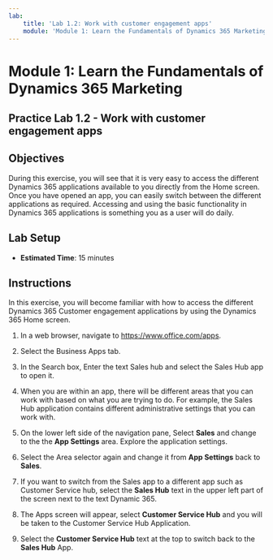 ```yaml
---
lab:
    title: 'Lab 1.2: Work with customer engagement apps'
    module: 'Module 1: Learn the Fundamentals of Dynamics 365 Marketing'
---
```


Module 1: Learn the Fundamentals of Dynamics 365 Marketing
========================

## Practice Lab 1.2 - Work with customer engagement apps 

## Objectives

During this exercise, you will see that it is very easy to access the different Dynamics 365 applications available to you directly from the Home screen. Once you have opened an app, you can easily switch between the different applications as required. Accessing and using the basic functionality in Dynamics 365 applications is something you as a user will do daily.


## Lab Setup

  - **Estimated Time**: 15 minutes

## Instructions

In this exercise, you will become familiar with how to access the different Dynamics 365 Customer engagement applications by using the Dynamics 365 Home screen. 

1.	In a web browser, navigate to https://www.office.com/apps. 

2.	Select the Business Apps tab.  

3.	In the Search box, Enter the text Sales hub and select the Sales Hub app to open it.  

4. When you are within an app, there will be different areas that you can work with based on what you are trying to do. For example, the Sales Hub application contains different administrative settings that you can work with. 

5. On the lower left side of the navigation pane, Select **Sales** and change to the the **App Settings** area. Explore the application settings.

6. Select the Area selector again and change it from **App Settings** back to **Sales**.

7. If you want to switch from the Sales app to a different app such as Customer Service hub, select the **Sales Hub** text in the upper left part of the screen next to the text Dynamic 365. 

8. The Apps screen will appear, select **Customer Service Hub** and you will be taken to the Customer Service Hub Application. 

9. Select the **Customer Service Hub** text at the top to switch back to the **Sales Hub** App. 
